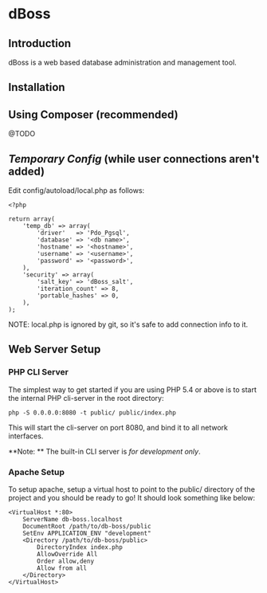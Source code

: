 dBoss
=======================

Introduction
------------
dBoss is a web based database administration and management tool.

Installation
------------

Using Composer (recommended)
----------------------------

@TODO

*Temporary Config* (while user connections aren't added)
--------------------------------------------------------
Edit config/autoload/local.php as follows:

    <?php

    return array(
        'temp_db' => array(
            'driver'   => 'Pdo_Pgsql',
            'database' => '<db name>',
            'hostname' => '<hostname>',
            'username' => '<username>',
            'password' => '<password>',
        ),
        'security' => array(
            'salt_key' => 'dBoss_salt',
            'iteration_count' => 8,
            'portable_hashes' => 0,
        ),
    );

NOTE: local.php is ignored by git, so it's safe to add connection info to it.


Web Server Setup
----------------

### PHP CLI Server

The simplest way to get started if you are using PHP 5.4 or above is to start the internal PHP cli-server in the root directory:

    php -S 0.0.0.0:8080 -t public/ public/index.php

This will start the cli-server on port 8080, and bind it to all network
interfaces.

**Note: ** The built-in CLI server is *for development only*.

### Apache Setup

To setup apache, setup a virtual host to point to the public/ directory of the
project and you should be ready to go! It should look something like below:

    <VirtualHost *:80>
        ServerName db-boss.localhost
        DocumentRoot /path/to/db-boss/public
        SetEnv APPLICATION_ENV "development"
        <Directory /path/to/db-boss/public>
            DirectoryIndex index.php
            AllowOverride All
            Order allow,deny
            Allow from all
        </Directory>
    </VirtualHost>
